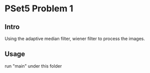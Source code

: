 # PSet5 Problem 1

## Intro
Using the adaptive median filter, wiener filter to process the images.

## Usage
run "main" under this folder